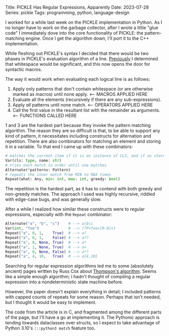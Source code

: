 Title: PICKLE Has Regular Expressions, Apparently
Date: 2023-07-28
Series: pickle
Tags: programming, python, language-design

I worked for a while last week on the PICKLE implementation in Python. As I no longer have to work on the garbage collector, after I wrote a little "glue code" I immediately dove into the core functionality of PICKLE: the pattern-matching engine. Once I get the algorithm down, I'll port it to the C++ implementation.

While fleshing out PICKLE's syntax I decided that there would be two phases in PICKLE's evaluation algorithm of a line. [Previously]({filename}0042_powerful_pickle_pattern_matching.md) I determined that whitespace would be significant, and this now opens the door for syntactic macros.

The way it would work when evaluating each logical line is as follows:

1. Apply only patterns that don't contain whitespace (or are otherwise marked as macros) until none apply. <-- MACROS APPLIED HERE
2. Evaluate all the elements (recursively if there are any sub-expressions).
3. Apply *all* patterns until none match. <-- OPERATORS APPLIED HERE
4. Call the first value in the resultant list with the remainder as arguments. <-- FUNCTIONS CALLED HERE

1 and 3 are the hardest part because they invoke the pattern matching algorithm. The reason they are so difficult is that, to be able to support any kind of pattern, it necessitates including constructs for alternation and repetition. There are also combinators for matching an element and storing it in a variable. To that end I came up with these combinators:

```python
# matches the current item if it is an instance of CLS, and if so stores it as a reference under NAME
Var(cls: type, name: str)
# tries each match in order until one matches
Alternate(*patterns: Pattern)
# repeats the inner match from MIN to MAX times
Repeat(what: Any, min: int, max: int, greedy: bool)
```

The repetition is the hardest part, as it has to contend with both greedy and non-greedy matches. The approach I used was highly recursive, riddled with edge-case bugs, and was generally slow.

After a while I realized how similar these constructs were to regular expressions, especially with the `Repeat` combinator:

```python
Alternate("a", "b", "c")    # --> a|b|c
Var(int, "foo")             # --> (?P<foo>[0-9]+)
Repeat("a", 0, 1,    True)  # --> a?
Repeat("a", 0, 1,    False) # --> a??
Repeat("a", 0, None, True)  # --> a*
Repeat("a", 1, None, True)  # --> a+
Repeat("a", 0, None, False) # --> a*?
Repeat("a", 4, 10,   True)  # --> a{4,10}
```

Searching for regular expression algorithms led me to some (absolutely ancient) pages written by Russ Cox about [Thompson's algorithm](https://swtch.com/~rsc/regexp/). Seems like a simple enough algorithm; I hadn't thought of compiling a regular expression into a nondeterministic state machine before.

However, the paper doesn't explain everything in detail; I included patterns with capped counts of repeats for some reason. Perhaps that isn't needed, but I thought it would be easy to implement.

The code from the article is in C, and fragmented among the different parts of the page, but I'll have a go at implementing it. The Pythonic approach is tending towards dataclasses over structs, so I expect to take advantage of Python 3.10's `:::python3 match` feature too.
